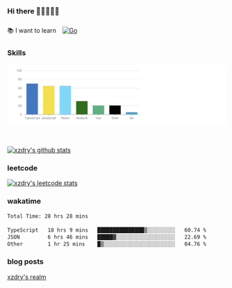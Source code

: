 ### Hi there 👋👋👋👋👋

 :books: I want to learn <a href="https://go.dev/" target="_blank"><img style="margin: 10px" src="https://profilinator.rishav.dev/skills-assets/go-original.svg" alt="Go" height="50" /></a>  

### Skills
![](img/2022-09-05-22-04-20.png)

<br />

[![xzdry's github stats](https://github-readme-stats.vercel.app/api?username=xzdry&count_private=true&show_icons=true&theme=vue)](https://github.com/xzdry)

### leetcode
[![xzdry's leetcode stats](https://leetcard.jacoblin.cool/xzdry-2?theme=light&font=Anek%20Kannada&site=cn)](https://leetcode.cn/u/xzdry-2/)

### wakatime
<!--START_SECTION:waka-->

```text
Total Time: 28 hrs 28 mins

TypeScript   18 hrs 9 mins   ███████████████▒░░░░░░░░░   60.74 %
JSON         6 hrs 46 mins   █████▓░░░░░░░░░░░░░░░░░░░   22.69 %
Other        1 hr 25 mins    █▒░░░░░░░░░░░░░░░░░░░░░░░   04.76 %
```

<!--END_SECTION:waka-->

### blog posts
[xzdry's realm](https://www.justdry.net/)
